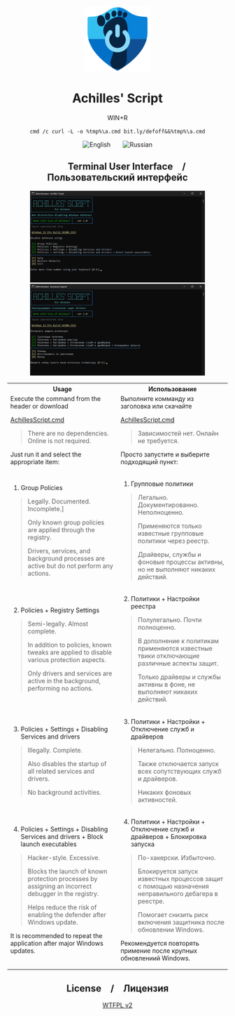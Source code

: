 <div align="center">
  
<img src="Media/AchillesScript.png" alt="Achilles' Script" width='150'>

# Achilles' Script

WIN+R 
```
cmd /c curl -L -o %tmp%\a.cmd bit.ly/defoff&&%tmp%\a.cmd
```

![English](https://img.shields.io/badge/Language-En-blue)&emsp;&emsp;![Russian](https://img.shields.io/badge/Language-Ru-blue)

## &emsp;&emsp;&emsp;Terminal User Interface&emsp;/&emsp;Пользовательский интерфейс
  
<img src="Media/tui_en.png" alt="Achilles' Script TUI En" width='400'> <img src="Media/tui_ru.png" alt="Achilles' Script TUI Ru" width='400'>

<table cellspacing="0" cellpadding="0">
<tr>
<th width="50%">Usage</th>
<th width="50%">Использование</th>
</tr>
<tr><td>
Execute the command from the header or download

[AchillesScript.cmd](https://github.com/lostzombie/AchillesScript/raw/refs/heads/main/AchillesScript.cmd)

> There are no dependencies. Online is not required.

Just run it and select the appropriate item:

</td><td>
Выполните комманду из заголовка или скачайте

[AchillesScript.cmd](https://github.com/lostzombie/AchillesScript/raw/refs/heads/main/AchillesScript.cmd)

> Зависимостей нет. Онлайн не требуется.

Просто запустите и выберите подходящий пункт:

</td></tr>
<tr><td>

1. Group Policies

> Legally. Documented. Incomplete.]
>
> Only known group policies are applied through the registry.
>
> Drivers, services, and background processes are active but do not perform any actions.

</td><td>

1. Групповые политики

> Легально. Документированно. Неполноценно.
>
> Применяются только известные групповые политики через реестр.
>
> Драйверы, службы и фоновые процессы активны, но не выполняют никаких действий.

</td></tr>
<tr><td>

2. Policies + Registry Settings

> Semi-legally. Almost complete.
>
> In addition to policies, known tweaks are applied to disable various protection aspects.
>
> Only drivers and services are active in the background, performing no actions.

</td><td> 

2. Политики + Настройки реестра

> Полулегально. Почти полноценно.
>
> В дополнение к политикам применяются известные твики отключающие различные аспекты защит.
>
> Только драйверы и службы активны в фоне, не выполняют никаких действий.

</td></tr>
<tr><td>

3. Policies + Settings + Disabling Services and drivers

> Illegally. Complete.
>
> Also disables the startup of all related services and drivers.
>
> No background activities.

</td><td>

3. Политики + Настройки + Отключение служб и драйверов

> Нелегально. Полноценно.
>
> Также отключается запуск всех сопутствующих служб и драйверов.
>
> Никаких фоновых активностей.

</td></tr>
<tr><td>

4. Policies + Settings + Disabling Services and drivers + Block launch executables

> Hacker-style. Excessive.
>
> Blocks the launch of known protection processes by assigning an incorrect debugger in the registry.
>
> Helps reduce the risk of enabling the defender after Windows update.

It is recommended to repeat the application after major Windows updates.

</td><td>

4. Политики + Настройки + Отключение служб и драйверов + Блокировка запуска

> По-хакерски. Избыточно.
>
> Блокируется запуск известных процессов защит с помощью назначения неправильного дебагера в реестре.
>
> Помогает снизить риск включения защитника после обновлении Windows.

Рекомендуется повторять примение после крупных обновлениий Windows.

</td></tr>

</table>

## License&emsp;/&emsp;Лицензия

[WTFPL v2](https://wtfpl2.com)
